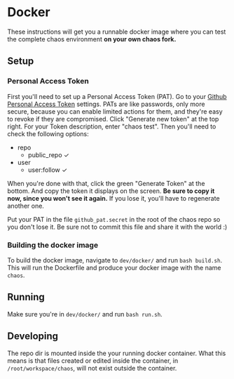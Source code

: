 # Docker

These instructions will get you a runnable docker image where you can test the
complete chaos environment **on your own chaos fork.**

## Setup

### Personal Access Token

First you'll need to set up a Personal Access Token (PAT).  Go to your [Github
Personal Access Token](https://github.com/settings/tokens) settings. PATs are
like passwords, only more secure, because you can enable limited actions for
them, and they're easy to revoke if they are compromised.  Click "Generate new
token" at the top right.  For your Token description, enter "chaos test".  Then
you'll need to check the following options:

* repo
  * public\_repo ✓
* user
  * user:follow ✓

When you're done with that, click the green "Generate Token" at the bottom.  And
copy the token it displays on the screen.  **Be sure to copy it now, since you
won't see it again.**  If you lose it, you'll have to regenerate another one.

Put your PAT in the file `github_pat.secret` in the root of the chaos repo so
you don't lose it.  Be sure not to commit this file and share it with the world
:)

### Building the docker image

To build the docker image, navigate to `dev/docker/` and run `bash build.sh`.
This will run the Dockerfile and produce your docker image with the name
`chaos`.

## Running

Make sure you're in `dev/docker/` and run `bash run.sh`. 

## Developing

The repo dir is mounted inside the your running docker container.  What this
means is that files created or edited inside the container, in
`/root/workspace/chaos`, will not exist outside the container.
